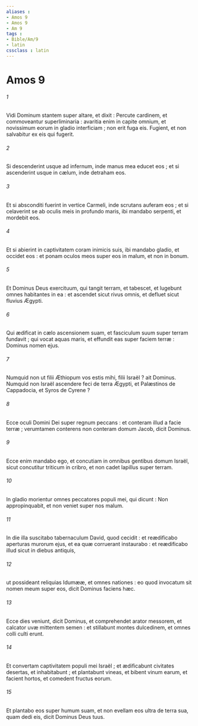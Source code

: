 ```yaml
---
aliases : 
- Amos 9
- Amos 9
- Am 9
tags : 
- Bible/Am/9
- latin
cssclass : latin
---
```


# Amos 9

###### 1
Vidi Dominum stantem super altare, et dixit : Percute cardinem, et commoveantur superliminaria : avaritia enim in capite omnium, et novissimum eorum in gladio interficiam ; non erit fuga eis. Fugient, et non salvabitur ex eis qui fugerit.
###### 2
Si descenderint usque ad infernum, inde manus mea educet eos ; et si ascenderint usque in cælum, inde detraham eos.
###### 3
Et si absconditi fuerint in vertice Carmeli, inde scrutans auferam eos ; et si celaverint se ab oculis meis in profundo maris, ibi mandabo serpenti, et mordebit eos.
###### 4
Et si abierint in captivitatem coram inimicis suis, ibi mandabo gladio, et occidet eos : et ponam oculos meos super eos in malum, et non in bonum.
###### 5
Et Dominus Deus exercituum, qui tangit terram, et tabescet, et lugebunt omnes habitantes in ea : et ascendet sicut rivus omnis, et defluet sicut fluvius Ægypti.
###### 6
Qui ædificat in cælo ascensionem suam, et fasciculum suum super terram fundavit ; qui vocat aquas maris, et effundit eas super faciem terræ : Dominus nomen ejus.
###### 7
Numquid non ut filii Æthiopum vos estis mihi, filii Israël ? ait Dominus. Numquid non Israël ascendere feci de terra Ægypti, et Palæstinos de Cappadocia, et Syros de Cyrene ?
###### 8
Ecce oculi Domini Dei super regnum peccans : et conteram illud a facie terræ ; verumtamen conterens non conteram domum Jacob, dicit Dominus.
###### 9
Ecce enim mandabo ego, et concutiam in omnibus gentibus domum Israël, sicut concutitur triticum in cribro, et non cadet lapillus super terram.
###### 10
In gladio morientur omnes peccatores populi mei, qui dicunt : Non appropinquabit, et non veniet super nos malum.
###### 11
In die illa suscitabo tabernaculum David, quod cecidit : et reædificabo aperturas murorum ejus, et ea quæ corruerant instaurabo : et reædificabo illud sicut in diebus antiquis,
###### 12
ut possideant reliquias Idumææ, et omnes nationes : eo quod invocatum sit nomen meum super eos, dicit Dominus faciens hæc.
###### 13
Ecce dies veniunt, dicit Dominus, et comprehendet arator messorem, et calcator uvæ mittentem semen : et stillabunt montes dulcedinem, et omnes colli culti erunt.
###### 14
Et convertam captivitatem populi mei Israël ; et ædificabunt civitates desertas, et inhabitabunt ; et plantabunt vineas, et bibent vinum earum, et facient hortos, et comedent fructus eorum.
###### 15
Et plantabo eos super humum suam, et non evellam eos ultra de terra sua, quam dedi eis, dicit Dominus Deus tuus.
